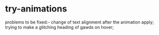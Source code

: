 # try-animations
problems to be fixed:-
change of text alignment after the animation apply;
trying to make a glitching heading of gawds on hover;
